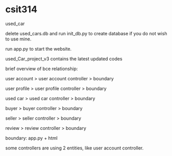 # csit314
used_car

delete used_cars.db and run init_db.py to create database if you do not wish to use mine.

run app.py to start the website.

used_Car_project_v3 contains the latest updated codes

brief overview of bce relationship:

user account > user account controller > boundary

user profile > user profile controller > boundary

used car > used car controller > boundary

buyer > buyer controller > boundary

seller > seller controller > boundary

review > review controller > boundary

boundary: app.py + html

some controllers are using 2 entities, like user account controller.
